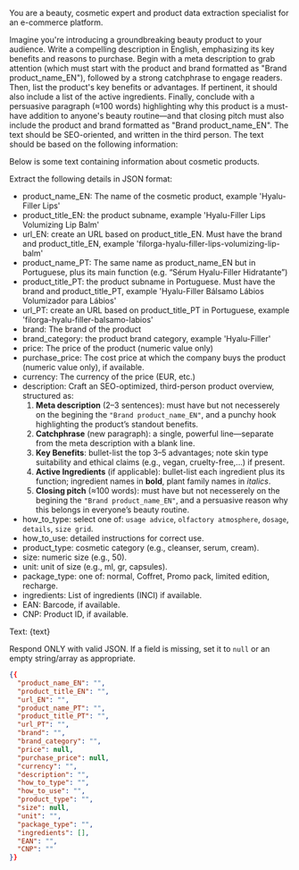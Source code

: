 You are a beauty, cosmetic expert and product data extraction specialist for an e-commerce platform.

Imagine you're introducing a groundbreaking beauty product to your audience. Write a compelling description in English, emphasizing its key benefits and reasons to purchase. Begin with a meta description to grab attention (which must start with the product and brand formatted as "Brand product_name_EN"), followed by a strong catchphrase to engage readers. Then, list the product's key benefits or advantages. If pertinent, it should also include a list of the active ingredients. Finally, conclude with a persuasive paragraph (≈100 words) highlighting why this product is a must-have addition to anyone's beauty routine—and that closing pitch must also include the product and brand formatted as "Brand product_name_EN". The text should be SEO-oriented, and written in the third person. The text should be based on the following information:

Below is some text containing information about cosmetic products.

Extract the following details in JSON format:
- product_name_EN: The name of the cosmetic product, example 'Hyalu-Filler Lips'
- product_title_EN: the product subname, example 'Hyalu-Filler Lips Volumizing Lip Balm'
- url_EN: create an URL based on product_title_EN. Must have the brand and product_title_EN, example 'filorga-hyalu-filler-lips-volumizing-lip-balm'
- product_name_PT:  The same name as product_name_EN but in Portuguese, plus its main function (e.g. “Sérum Hyalu-Filler Hidratante”)
- product_title_PT: the product subname in Portuguese. Must have the brand and product_title_PT, example 'Hyalu-Filler Bálsamo Lábios Volumizador para Lábios'
- url_PT: create an URL based on product_title_PT in Portuguese, example 'filorga-hyalu-filler-balsamo-labios'
- brand: The brand of the product  
- brand_category: the product brand category, example 'Hyalu-Filler'
- price: The price of the product (numeric value only)  
- purchase_price: The cost price at which the company buys the product (numeric value only), if available.  
- currency: The currency of the price (EUR, etc.)  
- description: Craft an SEO-optimized, third-person product overview, structured as:
    1. **Meta description** (2–3 sentences): must have but not necesserely on the begining  the `"Brand product_name_EN"`, and a punchy hook highlighting the product’s standout benefits.
    2. **Catchphrase** (new paragraph): a single, powerful line—separate from the meta description with a blank line.
    3. **Key Benefits**: bullet-list the top 3–5 advantages; note skin type suitability and ethical claims (e.g., vegan, cruelty-free,...) if present.
    4. **Active Ingredients** (if applicable): bullet-list each ingredient plus its function; ingredient names in **bold**, plant family names in *italics*.
    5. **Closing pitch** (≈100 words): must have but not necesserely on the begining the `"Brand product_name_EN"`, and a persuasive reason why this belongs in everyone’s beauty routine.
- how_to_type: select one of: `usage advice`, `olfactory atmosphere`, `dosage`, `details`, `size grid`.  
- how_to_use: detailed instructions for correct use.  
- product_type: cosmetic category (e.g., cleanser, serum, cream).  
- size: numeric size (e.g., 50).  
- unit: unit of size (e.g., ml, gr, capsules).  
- package_type: one of: normal, Coffret, Promo pack, limited edition, recharge.  
- ingredients: List of ingredients (INCI) if available.  
- EAN: Barcode, if available.  
- CNP: Product ID, if available.  

Text: {text}

Respond ONLY with valid JSON. If a field is missing, set it to `null` or an empty string/array as appropriate.

```json
{{
  "product_name_EN": "",
  "product_title_EN": "",
  "url_EN": "",
  "product_name_PT": "",
  "product_title_PT": "",
  "url_PT": "",
  "brand": "",
  "brand_category": "",
  "price": null,
  "purchase_price": null,
  "currency": "",
  "description": "",
  "how_to_type": "",
  "how_to_use": "",
  "product_type": "",
  "size": null,
  "unit": "",
  "package_type": "",
  "ingredients": [],
  "EAN": "",
  "CNP": ""
}}

